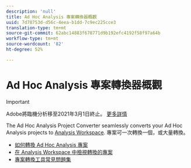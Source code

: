```yaml
---
description: 'null'
title: Ad Hoc Analysis 專案轉換器概觀
uuid: 7d78753d-d56c-4eea-b1dd-7c9ec225cce3
translation-type: tm+mt
source-git-commit: 62abc14883f678771d9b192efc4192f58f97a64b
workflow-type: tm+mt
source-wordcount: '82'
ht-degree: 52%

---
```



# Ad Hoc Analysis 專案轉換器概觀

>[!IMPORTANT]
>
>Adobe將臨機分析移至2021年3月1日終止。 [更多詳情](https://adobe.ly/discoverworkspace)

The Ad Hoc Analysis Project Converter seamlessly converts your Ad Hoc Analysis projects to [Analysis Workspace](https://docs.adobe.com/content/help/zh-Hant/analytics/analyze/analysis-workspace/home.html). 專案可一次轉換一個，或大量轉換。

* [如何轉換 Ad Hoc Analysis 專案](/help/analyze/ad-hoc-analysis/c-aha-project-converter/aha2aw-workflow.md#topic_5A55F73488704C5D8E42CDD04B5984DE)
* [在 Analysis Workspace 中檢視轉換的專案](/help/analyze/ad-hoc-analysis/c-aha-project-converter/view-projects-workspace.md)
* [專案轉換工具常見問題集](/help/analyze/ad-hoc-analysis/c-aha-project-converter/aha2aw-converter-faq.md#topic_8231595303AD403E9322645A63632D57)




